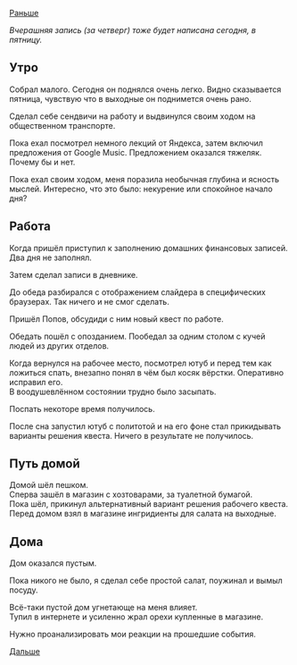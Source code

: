 [Раньше](2019.12.19.md)

*Вчерашняя запись (за четверг) тоже будет написана сегодня, в пятницу.*
## Утро
Собрал малого. Сегодня он поднялся очень легко. Видно сказывается пятница, чувствую что в выходные он поднимется очень рано.

Сделал себе сендвичи на работу и выдвинулся своим ходом на общественном транспорте.

Пока ехал посмотрел немного лекций от Яндекса, затем включил предложения от Google Music. Предложением оказался тяжеляк. Почему бы и нет.

Пока ехал своим ходом, меня поразила необычная глубина и ясность мыслей. Интересно, что это было: некурение или спокойное начало дня?
## Работа
Когда пришёл приступил к заполнению домашних финансовых записей. Два дня не заполнял.

Затем сделал записи в дневнике.

До обеда разбирался с отображением слайдера в специфических браузерах. Так ничего и не смог сделать.

Пришёл Попов, обсудиди с ним новый квест по работе.

Обедать пошёл с опозданием. Пообедал за одним столом с кучей людей из других отделов.

Когда вернулся на рабочее место, посмотрел ютуб и перед тем как ложиться спать, внезапно понял в чём был косяк вёрстки. Оперативно исправил его.  
В воодушевлённом состоянии трудно было засыпать.

Поспать некоторе время получилось.

После сна запустил ютуб с политотой и на его фоне стал прикидывать варианты решения квеста. Ничего в результате не получилось.
## Путь домой
Домой шёл пешком.  
Сперва зашёл в магазин с хозтоварами, за туалетной бумагой.  
Пока шёл, прикинул альтернативный вариант решения рабочего квеста.  
Перед домом взял в магазине ингридиенты для салата на выходные.
## Дома
Дом оказался пустым.

Пока никого не было, я сделал себе простой салат, поужинал и вымыл посуду.

Всё-таки пустой дом угнетающе на меня влияет.  
Тупил в интернете и усиленно жрал орехи купленные в магазине.

Нужно проанализировать мои реакции на прошедшие события.

[Дальше](2019.12.21.md)